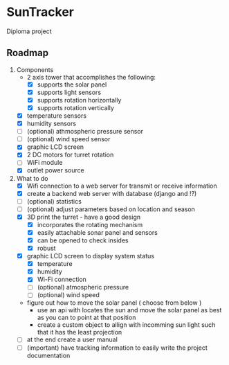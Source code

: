 # SunTracker
Diploma project

## Roadmap

1. Components
   - 2 axis tower that accomplishes the following:
     - [x] supports the solar panel
     - [x] supports light sensors
     - [x] supports rotation horizontally
     - [x] supports rotation vertically
   - [x] temperature sensors
   - [x] humidity sensors
   - [ ] (optional) athmospheric pressure sensor
   - [ ] (optional) wind speed sensor
   - [x] graphic LCD screen
   - [x] 2 DC motors for turret rotation
   - [ ] WiFi module
   - [x] outlet power source 

2. What to do
   - [x] Wifi connection to a web server for transmit or receive information
   - [x] create a backend web server with database (django and !?)
   - [ ] (optional) statistics
   - [ ] (optional) adjust parameters based on location and season
   - [x] 3D print the turret - have a good design
     - [x] incorporates the rotating mechanism
     - [x] easily attachable sonar panel and sensors
     - [x] can be opened to check insides
     - [x] robust
   - [x] graphic LCD screen to display system status
     - [x] temperature
     - [x] humidity
     - [x] Wi-Fi connection
     - [ ] (optional) atmospheric pressure
     - [ ] (optional) wind speed
   - figure out how to move the solar panel ( choose from below )
     - use an api with locates the sun and move the solar panel as best as you can to point at that position
     - create a custom object to allign with incomming sun light such that it has the least projection
    - [ ] at the end create a user manual
    - [ ] (important) have tracking information to easily write the project documentation